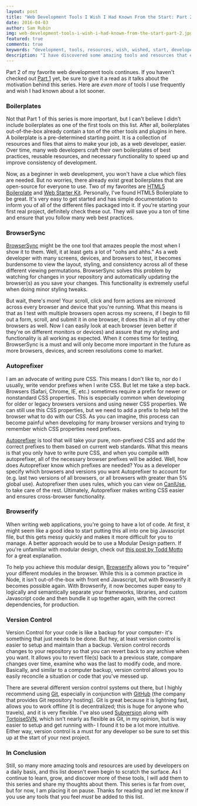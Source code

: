 ```yaml
---
layout: post
title: "Web Development Tools I Wish I Had Known From the Start: Part 2"
date: 2016-04-03
author: Sam Rubin
img: web-development-tools-i-wish-i-had-known-from-the-start-part-2.jpg
featured: true
comments: true
keywords: "development, tools, resources, wish, wished, start, developer, web, best, practices, rubin, sam"
description: "I have discovered some amazing tools and resources that enable me to develop at many times the pace. Not only do these resources help me to develop faster, but they also help me to develop better- writing cleaner code, optimizing my web applications, and using industry best practices. It is my goal that this blog post not only serves as a continuallly updated repository for myself, but will also help junior, or even experienced, developers discover some amazing tools."
---
```


Part 2 of my favorite web development tools continues. If you haven't checked out [Part 1]({{site.baseurl}}/blog/web-development-tools-i-wish-i-had-known-from-the-start-part-1) yet, be sure to give it a read as it talks about the motivation behind this series. Here are *even more* of tools I use frequently and wish I had known about a lot sooner.

### Boilerplates

Not that Part 1 of this series is more important, but I can't believe I didn't include boilerplates as one of the first tools on this list. After all, boilerplates out-of-the-box already contain a ton of the other tools and plugins in here. A boilerplate is a pre-determined starting point. It is a collection of resources and files that aims to make your job, as a web developer, easier. Over time, many web developers craft their own boilerplates of best practices, reusable resources, and necessary functionality to speed up and improve consistency of development.

Now, as a beginner in web development, you won't have a clue which files are needed. But no worries, there already exist great boilerplates that are open-source for everyone to use. Two of my favorites are [HTML5 Boilerplate](https://html5boilerplate.com/) and [Web Starter Kit](https://developers.google.com/web/tools/starter-kit/?hl=en). Personally, I've found HTML5 Boilerplate to be great. It's very easy to get started and has simple documentation to inform you of all of the different files packaged into it. If you're starting your first real project, definitely check these out. They will save you a ton of time and ensure that you follow many web best practices.

### BrowserSync

[BrowserSync](https://www.browsersync.io/) might be the one tool that amazes people the most when I show it to them. Well, it at least gets a lot of "oohs and ahhs." As a web developer with many screens, devices, and browsers to test, it becomes burdensome to view the layout, styling, and consistency across all of these different viewing permutations. BrowserSync solves this problem by watching for changes in your repository and automatically updating the browser(s) as you save your changes. This functionality is extremely useful when doing minor styling tweaks.

But wait, there's more! Your scroll, click and form actions are mirrored across every browser and device that you're running. What this means is that as I test with multiple browsers open across my screens, if I begin to fill out a form, scroll, and submit it in one browser, it does this in all of my other browsers as well. Now I can easily look at each browser (even better if they're on different monitors or devices) and assure that my styling and functionality is all working as expected. When it comes time for testing, BrowserSync is a must and will only become more important in the future as more browsers, devices, and screen resolutions come to market.

### Autoprefixer

I am an advocate of writing pure CSS. This means I don't like to, nor do I usually, write vendor prefixes when I write CSS. But let me take a step back. Browsers (Safari, Chrome, IE, etc.) sometimes require a prefix for newer or nonstandard CSS properties. This is especially common when developing for older or legacy browsers versions and using newer CSS properties. We can still use this CSS properties, but we need to add a prefix to help tell the browser what to do with our CSS. As you can imagine, this process can become painful when developing for many browser versions and trying to remember which CSS properties need prefixes.

[Autoprefixer](https://github.com/postcss/autoprefixer) is tool that will take your pure, non-prefixed CSS and add the correct prefixes to them based on current web standards. What this means is that you only have to write pure CSS, and when you compile with autoprefixer, all of the necessary browser prefixes will be added. Well, how does Autoprefixer know which prefixes are needed? You as a developer specify which browsers and versions you want Autoprefixer to account for (e.g. last two versions of all browsers, or all browsers with greater than 5% global use). Autoprefixer then uses rules, which you can view on [CanIUse](http://caniuse.com/), to take care of the rest. Ultimately, Autoprefixer makes writing CSS easier and ensures cross-browser functionality.

### Browserify

When writing web applications, you're going to have a lot of code. At first, it might seem like a good idea to start putting this all into one big Javascript file, but this gets messy quickly and makes it more difficult for you to manage. A better approach would be to use a Modular Design pattern. If you're unfamiliar with modular design, check out [this post by Todd Motto](https://toddmotto.com/mastering-the-module-pattern/) for a great explanation.

To help you achieve this modular design, [Browserify](http://browserify.org/) allows you to "require" your different modules in the browser. While this is a common practice in Node, it isn't out-of-the-box with front end Javascript, but with Browserify it becomes possible again. With Browserify, it now becomes super easy to logically and semantically separate your frameworks, libraries, and custom Javascript code and then bundle it up together again, with the correct dependencies, for production.

### Version Control

Version Control for your code is like a backup for your computer- it's something that just needs to be done. But hey, at least version control is easier to setup and maintain than a backup. Version control records changes to your repository so that you can revert back to any archive when you want. It allows you to revert file(s) back to a previous state, compare changes over time, examine who was the last to modify code, and more. Basically, and similar to a computer backup, version control allows you to easily reconcile a situation or code that you've messed up.

There are several different version control systems out there, but I highly recommend using [Git](https://git-scm.com/), especially in conjunction with [GitHub](https://github.com/) (the company that provides Git repository hosting). Git is great because it is lightning fast, allows you to work offline (it is decentralized; this is huge for anyone who travels), and it is very flexible. I've also used [Subversion](https://subversion.apache.org/) along with [TortoiseSVN](https://tortoisesvn.net/), which isn't nearly as flexible as Git, in my opinion, but is way easier to setup and get running with- I found it to be a lot more intuitive. Either way, version control is a must for any developer so be sure to set this up at the start of your next project.


### In Conclusion

Still, so many more amazing tools and resources are used by developers on a daily basis, and this list doesn't even begin to scratch the surface. As I continue to learn, grow, and discover more of these tools, I will add them to this series and share my thoughts about them. This series is far from over, but for now, I am placing it on pause. Thanks for reading and let me know if you use any tools that you feel *must* be added to this list.